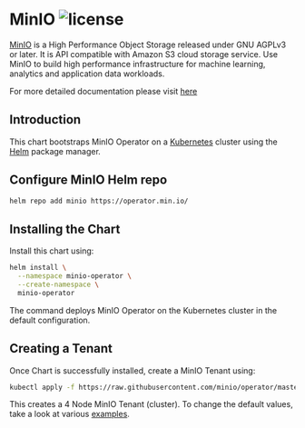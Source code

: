 # MinIO ![license](https://img.shields.io/badge/license-AGPL%20V3-blue)

[MinIO](https://min.io) is a High Performance Object Storage released under GNU AGPLv3 or later. It is API compatible
with Amazon S3 cloud storage service. Use MinIO to build high performance infrastructure for machine learning, analytics
and application data workloads.

For more detailed documentation please visit [here](https://docs.minio.io/)

Introduction
------------

This chart bootstraps MinIO Operator on a [Kubernetes](http://kubernetes.io) cluster using the [Helm](https://helm.sh)
package manager.

Configure MinIO Helm repo
--------------------

```bash
helm repo add minio https://operator.min.io/
```

Installing the Chart
--------------------

Install this chart using:

```bash
helm install \
  --namespace minio-operator \
  --create-namespace \
  minio-operator 
```

The command deploys MinIO Operator on the Kubernetes cluster in the default configuration.

Creating a Tenant
-----------------

Once Chart is successfully installed, create a MinIO Tenant using:

```bash
kubectl apply -f https://raw.githubusercontent.com/minio/operator/master/examples/kustomization/tenant-lite/tenant.yaml


```

This creates a 4 Node MinIO Tenant (cluster). To change the default values, take a look at
various [examples](https://github.com/minio/operator/tree/master/examples).
